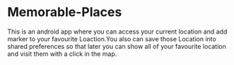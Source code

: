 # Memorable-Places
This is an android app where you can access your current location and add marker to your favourite Loaction.You also can save those Location into shared preferences so that later you can show all of your favourite location and visit them with a click in the map.
